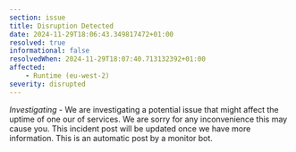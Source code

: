 ```yaml
---
section: issue
title: Disruption Detected
date: 2024-11-29T18:06:43.349817472+01:00
resolved: true
informational: false
resolvedWhen: 2024-11-29T18:07:40.713132392+01:00
affected:
    - Runtime (eu-west-2)
severity: disrupted
---
```

*Investigating* - We are investigating a potential issue that might affect the uptime of one our of services. We are sorry for any inconvenience this may cause you. This incident post will be updated once we have more information.
This is an automatic post by a monitor bot.